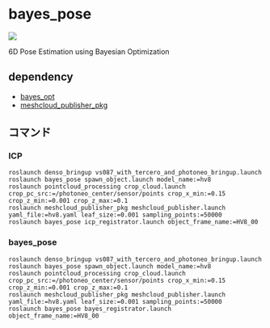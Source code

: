 # bayes_pose

[![](https://github.com/AtsukiYokota/bayes_pose/workflows/CI/badge.svg)](https://github.com/AtsukiYokota/bayes_pose/actions)

6D Pose Estimation using Bayesian Optimization

## dependency
- [bayes_opt](https://github.com/rmcantin/bayesopt)
- [meshcloud_publisher_pkg](https://github.com/Nishida-Lab/meshcloud_publisher_pkg)

## コマンド

### ICP

```
roslaunch denso_bringup vs087_with_tercero_and_photoneo_bringup.launch
roslaunch bayes_pose spawn_object.launch model_name:=hv8
roslaunch pointcloud_processing crop_cloud.launch crop_pc_src:=/photoneo_center/sensor/points crop_x_min:=0.15 crop_z_min:=0.001 crop_z_max:=0.1
roslaunch meshcloud_publisher_pkg meshcloud_publisher.launch yaml_file:=hv8.yaml leaf_size:=0.001 sampling_points:=50000
roslaunch bayes_pose icp_registrator.launch object_frame_name:=HV8_00
```

### bayes_pose
```
roslaunch denso_bringup vs087_with_tercero_and_photoneo_bringup.launch
roslaunch bayes_pose spawn_object.launch model_name:=hv8
roslaunch pointcloud_processing crop_cloud.launch crop_pc_src:=/photoneo_center/sensor/points crop_x_min:=0.15 crop_z_min:=0.001 crop_z_max:=0.1
roslaunch meshcloud_publisher_pkg meshcloud_publisher.launch yaml_file:=hv8.yaml leaf_size:=0.001 sampling_points:=50000
roslaunch bayes_pose bayes_registrator.launch object_frame_name:=HV8_00
```

